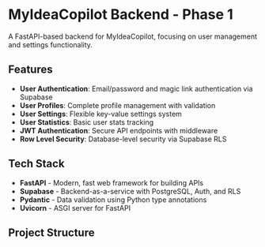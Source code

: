 # MyIdeaCopilot Backend - Phase 1

A FastAPI-based backend for MyIdeaCopilot, focusing on user management and settings functionality.

## Features

- **User Authentication**: Email/password and magic link authentication via Supabase
- **User Profiles**: Complete profile management with validation
- **User Settings**: Flexible key-value settings system
- **User Statistics**: Basic user stats tracking
- **JWT Authentication**: Secure API endpoints with middleware
- **Row Level Security**: Database-level security via Supabase RLS

## Tech Stack

- **FastAPI** - Modern, fast web framework for building APIs
- **Supabase** - Backend-as-a-service with PostgreSQL, Auth, and RLS
- **Pydantic** - Data validation using Python type annotations
- **Uvicorn** - ASGI server for FastAPI

## Project Structure